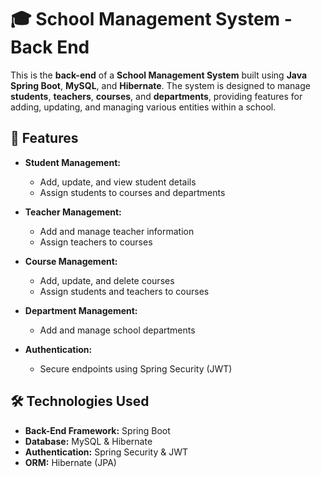 # 🎓 School Management System - Back End  

This is the **back-end** of a **School Management System** built using **Java Spring Boot**, **MySQL**, and **Hibernate**. The system is designed to manage **students**, **teachers**, **courses**, and **departments**, providing features for adding, updating, and managing various entities within a school.  

## 🚀 Features  
- **Student Management:**  
  - Add, update, and view student details  
  - Assign students to courses and departments  

- **Teacher Management:**  
  - Add and manage teacher information  
  - Assign teachers to courses  

- **Course Management:**  
  - Add, update, and delete courses  
  - Assign students and teachers to courses  

- **Department Management:**  
  - Add and manage school departments  

- **Authentication:**  
  - Secure endpoints using Spring Security (JWT)  

## 🛠️ Technologies Used  
- **Back-End Framework:** Spring Boot  
- **Database:** MySQL & Hibernate  
- **Authentication:** Spring Security & JWT  
- **ORM:** Hibernate (JPA)  
